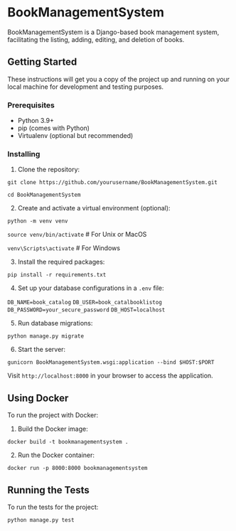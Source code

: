 # BookManagementSystem

BookManagementSystem is a Django-based book management system, facilitating the listing, adding, editing, and deletion of books.

## Getting Started

These instructions will get you a copy of the project up and running on your local machine for development and testing purposes.

### Prerequisites

- Python 3.9+
- pip (comes with Python)
- Virtualenv (optional but recommended)

### Installing

1. Clone the repository:

`git clone https://github.com/yourusername/BookManagementSystem.git`

`cd BookManagementSystem`


2. Create and activate a virtual environment (optional):

`python -m venv venv`

`source venv/bin/activate` # For Unix or MacOS

`venv\Scripts\activate` # For Windows


3. Install the required packages:


`pip install -r requirements.txt`


4. Set up your database configurations in a `.env` file:


`DB_NAME=book_catalog`
`DB_USER=book_catalbooklistog`
`DB_PASSWORD=your_secure_password`
`DB_HOST=localhost`


5. Run database migrations:


`python manage.py migrate`


6. Start the server:

`gunicorn BookManagementSystem.wsgi:application --bind $HOST:$PORT`



Visit `http://localhost:8000` in your browser to access the application.

## Using Docker

To run the project with Docker:

1. Build the Docker image:


`docker build -t bookmanagementsystem .`


2. Run the Docker container:


`docker run -p 8000:8000 bookmanagementsystem`


## Running the Tests


To run the tests for the project:

`python manage.py test`


